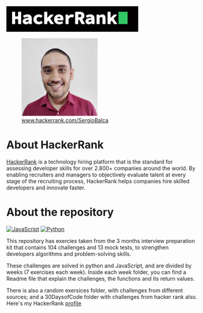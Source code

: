 <img src='images/hacker_rank.png' alt='logo'>
<figure>
    <img src="images/picture.jpg" width="200">
    <figcaption><a href="https://www.hackerrank.com/SergioBalca">www.hackerrank.com/SergioBalca</a></figcaption>
</figure>

# About HackerRank

<a href='https://www.hackerrank.com/'>HackerRank</a> is a technology hiring platform that is the standard for assessing developer skills for over 2.800+ companies around the world.
By enabling recruiters and managers to objectively evaluate talent at every stage of the recruiting process, HackerRank helps companies hire skilled
developers and innovate faster.

# About the repository
<a href="https://developer.mozilla.org/en-US/docs/Web/JavaScript" title="JavaScript"><img src="https://github.com/get-icon/geticon/raw/master/icons/javascript.svg" alt="JavaScript" width="51px" height="51px"></a>
<a href="https://www.python.org/" title="Python"><img src="https://github.com/get-icon/geticon/raw/master/icons/python.svg" alt="Python" width="51px" height="51px"></a>

This repository has exercies taken from the 3 months interview preparation kit that contains 104 challenges and 13 mock tests, to strengthen developers algorithms and problem-solving skills.

These challenges are solved in python and JavaScript, and are divided by weeks (7 exercises each week).
Inside each week folder, you can find a Readme file that explain the challenges, the functions and its return values.

There is also a random exersices folder, with challenges from different sources; and a 30DaysofCode folder with challenges from hacker rank also. Here's my HackerRank <a href="https://www.hackerrank.com/SergioBalca">profile</a>

